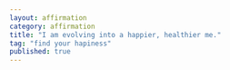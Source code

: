 ```yaml
---
layout: affirmation  
category: affirmation  
title: "I am evolving into a happier, healthier me."  
tag: "find your hapiness"
published: true
---
```


